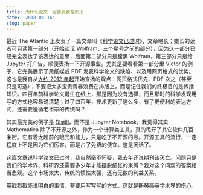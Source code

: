 ```yaml
---
title: 为什么论文一定要发表在纸上
date: '2018-04-16'
slug: paper
---
```


最近 The Atlantic 上发表了一篇文章叫《[科学论文已过时](https://www.theatlantic.com/science/archive/2018/04/the-scientific-paper-is-obsolete/556676/)》，文章略长；嫌长的读者可只读第一部分（开始谈论 Wolfram、三个星号之前的部分），因为这一部分已经完全表达了该表达的意思，后面第二部分只是腹黑 Wolfram，第三部分只是给 Jupyter 打广告，顺便表扬一下开源事业。尤其是要看看第一部分里 Victor 的例子，它完美展示了用纸媒或 PDF 发表科学论文的缺陷、以及用网页格式的优势。这也是我自从[大约 2012 年起](http://slides.yihui.org/2013-SIAM-CSE13-Yihui-Xie.html)开始宣扬的观点：网页格式优先、PDF 次之（甚至只是可选）；不要把太多宝贵青春浪费在排版上，而是记住我们的终极目的是传播知识。四百年前科学论文诞生在纸上，那是因为没有选择，而且那时的科学发现用写的方式也容易说清楚；过了四百年，技术更新了这么多，有了更便利的表达方式，还需要遵循老祖宗的传统吗？

其实最完美的例子是 [Distill](https://distill.pub)，而不是 Jupyter Notebook。我觉得其实 Mathematica 除了不开源之外，作为一个计算类工具，真的甩开了其它软件几百条街。它有着太超前的眼光和能力，只是吃了不开源的亏。开源工具的流行，一定程度上不是因为它们厉害，而是占了免费的便宜。这是闲话了。

这篇文章说科学论文已过时，我自然毫不怀疑，我去年还说期刊该灭亡。问题只是我们的学术界、科研界还需要多少年才能摆脱纸张的束缚？我对这个问题的答案相当悲观。这个市场太大，传统的惯性太强，还有无数的利益关系。

用戳戳戳能说明白的事情，非要用写写写的方式。这就是~~斯琴高丽~~学术界的伤心。
